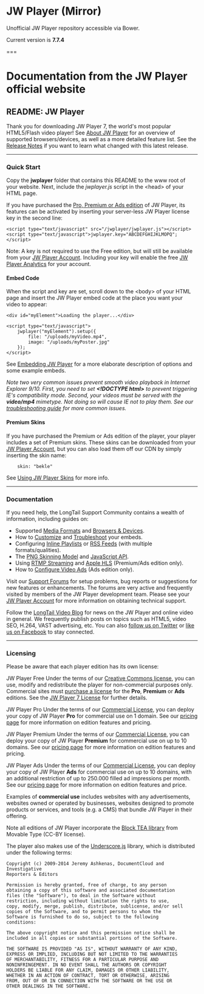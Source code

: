 JW Player (Mirror)
==================

Unofficial JW Player repository accessible via Bower.

Current version is **7.7.4**



===

# Documentation from the JW Player official website

## README: JW Player

Thank you for downloading JW Player 7, the world's most popular HTML5/Flash video player! See [About JW Player](http://www.longtailvideo.com/support/jw-player/28832/about-jw-player) for an overview of supported browsers/devices, as well as a more detailed feature list. See the [Release Notes](http://www.longtailvideo.com/support/jw-player/28835/release-notes) if you want to learn what changed with this latest release.

---

### Quick Start

Copy the **jwplayer** folder that contains this README to the www root of your website. Next, include the *jwplayer.js* script in the \<head\> of your HTML page.

If you have purchased the [Pro, Premium or Ads edition](http://www.longtailvideo.com/jw-player/pricing/) of JW Player, its features can be activated by inserting your server-less JW Player license key in the second line:

    <script type="text/javascript" src="/jwplayer/jwplayer.js"></script>
    <script type="text/javascript">jwplayer.key="ABCDEFGHIJKLMOPQ";</script>

Note: A key is not required to use the Free edition, but will still be available from your [JW Player Account](https://account.longtailvideo.com/). Including your key will enable the free [JW Player Analytics](http://www.longtailvideo.com/support/jw-player/28852/using-jw-player-analytics) for your account.

#### Embed Code

When the script and key are set, scroll down to the \<body\> of your HTML page and insert the JW Player embed code at the place you want your video to appear:

    <div id="myElement">Loading the player...</div>

    <script type="text/javascript">
        jwplayer("myElement").setup({
            file: "/uploads/myVideo.mp4",
            image: "/uploads/myPoster.jpg"
        });
    </script>

See [Embedding JW Player](http://www.longtailvideo.com/support/jw-player/28839/embedding-the-player) for a more elaborate description of options and some example embeds.

*Note two very common issues prevent smooth video playback in Internet Explorer 9/10. First, you need to set **\<!DOCTYPE html\>** to prevent triggering IE's compatibility mode. Second, your videos must be served with the **video/mp4** mimetype. Not doing so will cause IE not to play them. See our [troubleshooting guide](http://www.longtailvideo.com/support/jw-player/28840/troubleshooting-your-setup) for more common issues.*

#### Premium Skins

If you have purchased the Premium or Ads edition of the player, your player includes a set of Premium skins. These skins can be downloaded from your [JW Player Account](https://account.longtailvideo.com/), but you can also load them off our CDN by simply inserting the skin name:

        skin: "bekle"

See [Using JW Player Skins](http://www.longtailvideo.com/support/jw-player/28846/using-jw-player-skins) for more info.

---

### Documentation

If you need help, the LongTail Support Community contains a wealth of information, including guides on:

-   Supported [Media Formats](http://www.longtailvideo.com/support/jw-player/28836/media-format-support) and [Browsers & Devices](http://www.longtailvideo.com/support/jw-player/28837/browser-device-support).
-   How to [Customize](http://www.longtailvideo.com/support/jw-player/28839/embedding-the-player) and [Troubleshoot](http://www.longtailvideo.com/support/jw-player/28840/troubleshooting-your-setup) your embeds.
-   Configuring [Inline Playlists](http://www.longtailvideo.com/support/jw-player/28842/working-with-playlists) or [RSS Feeds](http://www.longtailvideo.com/support/jw-player/28843/loading-rss-feeds) (with multiple formats/qualities).
-   The [PNG Skinning Model](http://www.longtailvideo.com/support/jw-player/28846/using-jw-player-skins) and [JavaScript API](http://www.longtailvideo.com/support/jw-player/28850/using-the-javascript-api).
-   Using [RTMP Streaming](http://www.longtailvideo.com/support/jw-player/28854/using-rtmp-streaming) and [Apple HLS](http://www.longtailvideo.com/support/jw-player/28856/using-apple-hls-streaming/) (Premium/Ads edition only).
-   How to [Configure Video Ads](http://www.longtailvideo.com/support/jw-player/28862/configuring-video-ads) (Ads edition only).

Visit our [Support Forums](http://www.longtailvideo.com/support/forums/jw-player/) for setup problems, bug reports or suggestions for new features or enhancements. The forums are very active and frequently visited by members of the JW Player development team. Please see your [JW Player Account](http://account.longtailvideo.com) for more information on obtaining technical support.

Follow the [LongTail Video Blog](http://www.longtailvideo.com/blog/) for news on the JW Player and online video in general. We frequently publish posts on topics such as HTML5, video SEO, H.264, VAST advertising, etc. You can also [follow us on Twitter](http://twitter.com/longtailvideo) or [like us on Facebook](http://www.facebook.com/longtailvideo) to stay connected.

---

### Licensing


Please be aware that each player edition has its own license:

JW Player Free
Under the terms of our [Creative Commons license](http://creativecommons.org/licenses/by-nc-sa/3.0/), you can use, modify and redistribute the player for non-commercial purposes only. Commercial sites must [purchase a license](%20http://www.longtailvideo.com/jw-player/pricing/) for the **Pro**, **Premium** or **Ads** editions. See the [JW Player 7 License](http://www.longtailvideo.com/jw-player/license/jw-player-license-text) for further details.

JW Player Pro
Under the terms of our [Commercial License](http://www.longtailvideo.com/jw-player/license/jw-player-license-text), you can deploy your copy of JW Player **Pro** for commercial use on 1 domain. See our [pricing page](http://www.longtailvideo.com/jw-player/pricing/) for more information on edition features and pricing.

JW Player Premium
Under the terms of our [Commercial License](http://www.longtailvideo.com/jw-player/license/jw-player-license-text), you can deploy your copy of JW Player **Premium** for commercial use on up to 10 domains. See our [pricing page](http://www.longtailvideo.com/jw-player/pricing/) for more information on edition features and pricing.

JW Player Ads
Under the terms of our [Commercial License](http://www.longtailvideo.com/jw-player/license/jw-player-license-text), you can deploy your copy of JW Player **Ads** for commercial use on up to 10 domains, with an additional restriction of up to 250.000 filled ad impressions per month. See our [pricing page](http://www.longtailvideo.com/jw-player/pricing/) for more information on edition features and price.

Examples of **commercial use** includes websites with any advertisements, websites owned or operated by businesses, websites designed to promote products or services, and tools (e.g. a CMS) that bundle JW Player in their offering.

Note all editions of JW Player incorporate the [Block TEA library](http://www.movable-type.co.uk/scripts/tea-block.html) from Movable Type (CC-BY license).

The player also makes use of the [Underscore.js](http://underscorejs.org/) library, which is distributed under the following terms:

    Copyright (c) 2009-2014 Jeremy Ashkenas, DocumentCloud and Investigative
    Reporters & Editors

    Permission is hereby granted, free of charge, to any person
    obtaining a copy of this software and associated documentation
    files (the "Software"), to deal in the Software without
    restriction, including without limitation the rights to use,
    copy, modify, merge, publish, distribute, sublicense, and/or sell
    copies of the Software, and to permit persons to whom the
    Software is furnished to do so, subject to the following
    conditions:

    The above copyright notice and this permission notice shall be
    included in all copies or substantial portions of the Software.

    THE SOFTWARE IS PROVIDED "AS IS", WITHOUT WARRANTY OF ANY KIND,
    EXPRESS OR IMPLIED, INCLUDING BUT NOT LIMITED TO THE WARRANTIES
    OF MERCHANTABILITY, FITNESS FOR A PARTICULAR PURPOSE AND
    NONINFRINGEMENT. IN NO EVENT SHALL THE AUTHORS OR COPYRIGHT
    HOLDERS BE LIABLE FOR ANY CLAIM, DAMAGES OR OTHER LIABILITY,
    WHETHER IN AN ACTION OF CONTRACT, TORT OR OTHERWISE, ARISING
    FROM, OUT OF OR IN CONNECTION WITH THE SOFTWARE OR THE USE OR
    OTHER DEALINGS IN THE SOFTWARE.
